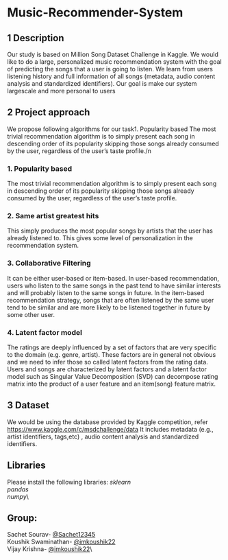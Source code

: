 # Music-Recommender-System
## 1 Description
Our study is based on Million Song Dataset Challenge in Kaggle. We would
like to do a large, personalized music recommendation system with the goal of
predicting the songs that a user is going to listen. We learn from users listening
history and full information of all songs (metadata, audio content analysis and
standardized identifiers). Our goal is make our system largescale and more
personal to users
## 2 Project approach
We propose following algorithms for our task1. Popularity based
The most trivial recommendation algorithm is to simply present each song
in descending order of its popularity skipping those songs already consumed by the user, regardless of the user’s taste profile./n
### 1. Popularity based
The most trivial recommendation algorithm is to simply present each song
in descending order of its popularity skipping those songs already consumed by the user, regardless of the user’s taste profile.
### 2. Same artist greatest hits
This simply produces the most popular songs by artists that the user
has already listened to. This gives some level of personalization in the
recommendation system.
### 3. Collaborative Filtering
It can be either user-based or item-based. In user-based recommendation,
users who listen to the same songs in the past tend to have similar interests
and will probably listen to the same songs in future. In the item-based
recommendation strategy, songs that are often listened by the same user
tend to be similar and are more likely to be listened together in future by
some other user.
### 4. Latent factor model
The ratings are deeply influenced by a set of factors that are very specific
to the domain (e.g. genre, artist). These factors are in general not obvious
and we need to infer those so called latent factors from the rating data.
Users and songs are characterized by latent factors and a latent factor
model such as Singular Value Decomposition (SVD) can decompose rating
matrix into the product of a user feature and an item(song) feature matrix.
## 3 Dataset
We would be using the database provided by Kaggle competition, refer
https://www.kaggle.com/c/msdchallenge/data
It includes metadata (e.g., artist identifiers, tags,etc) , audio content analysis
and standardized identifiers.
## Libraries
Please install the following libraries:
*sklearn*\
*pandas*\
*numpy*\
## Group:
Sachet Sourav- [@Sachet12345](https://github.com/Sachet12345)\
Koushik Swaminathan- [@imkoushik22](https://github.com/imkoushik22)\
Vijay Krishna- [@imkoushik22](https://github.com/imkoushik22)\
